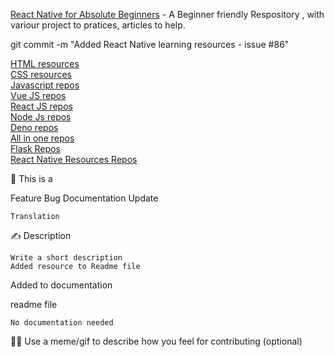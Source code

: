 [React Native for Absolute Beginners](https://github.com/hiteshchoudhary/React-native-projects) - A Beginner friendly Respository , with variour project to pratices, articles to help.


git commit -m "Added React Native learning resources - issue #86"


[HTML resources](#html-resources) <br>
[CSS resources](#css-resources)  <br>
[Javascript repos](#javascript-repos)  <br>
[Vue JS repos](#vue-js-repos)  <br> 
[React JS repos](#react-js-repos)  <br>
[Node Js repos](#node-js-repos)  <br>
[Deno repos](#deno-repos)  <br>
[All in one repos](#all-in-one-repos)  <br>
[Flask Repos](#flask-repos)  <br>
[React Native Resources Repos](#react-native-resources-repos)  <br>

🤔 This is a

Feature
Bug
Documentation Update

    Translation

✍ Description

    Write a short description
    Added resource to Readme file

Added to documentation

readme file

    No documentation needed

🐱‍💻 Use a meme/gif to describe how you feel for contributing (optional)